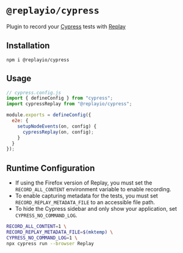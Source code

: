 # `@replayio/cypress`

Plugin to record your [Cypress](https://cypress.io) tests with [Replay](https://replay.io)

## Installation

`npm i @replayio/cypress`

## Usage

```js
// cypress.config.js
import { defineConfig } from "cypress";
import cypressReplay from "@replayio/cypress";

module.exports = defineConfig({
  e2e: {
    setupNodeEvents(on, config) {
      cypressReplay(on, config);
    }
  }
});
```

## Runtime Configuration

* If using the Firefox version of Replay, you must set the `RECORD_ALL_CONTENT` environment variable to enable recording.
* To enable capturing metadata for the tests, you must set `RECORD_REPLAY_METADATA_FILE` to an accessible file path.
* To hide the Cypress sidebar and only show your application, set `CYPRESS_NO_COMMAND_LOG`.

```bash
RECORD_ALL_CONTENT=1 \
RECORD_REPLAY_METADATA_FILE=$(mktemp) \
CYPRESS_NO_COMMAND_LOG=1 \
npx cypress run --browser Replay
```